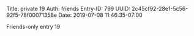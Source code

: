 Title: private 19
Auth: friends
Entry-ID: 799
UUID: 2c45cf92-28e1-5c56-92f5-78f00071358e
Date: 2019-07-08 11:46:35-07:00

Friends-only entry 19
